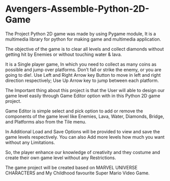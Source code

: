 # Avengers-Assemble-Python-2D-Game

The Project Python 2D game was made by using Pygame module, It is a multimedia library for python for making game and multimedia application. 

The objective of the game is to clear all levels and collect diamonds without getting hit by Enemies or without touching water & lava.

It is a Single player game, In which you need to collect as many coins as possible and jump over platforms. Don’t fall or strike the 
enemy, or you are going to die!. Use Left and Right Arrow key Button to move in left and right direction respectively; Use Up Arrow key to jump between each platform. 

The Important thing about this project is that the User will able to design our game level easily through Game Editor option with in this Python 2D game project.

Game Editor is simple select and pick option to add or remove the components of the game level like Enemies, Lava, Water, Diamonds, Bridge, and Platforms also from the Tile menu.

In Additional Load and Save Options will be provided to view and save the game levels respectively. You can also Add more levels how much you want without any Limitations. 

So, the player enhance our knowledge of creativity and they costume and create their own game level without any Restrictions.

The game project will be created based on MARVEL UNIVERSE CHARACTERS and My Childhood favourite Super Mario Video Game.
